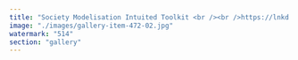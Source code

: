 ```yaml
---
title: "Society Modelisation Intuited Toolkit <br /><br />https://lnkd.in/eqR92cE5<br />https://lnkd.in/ersYmjM8<br />https://lnkd.in/e8pNpqSn"
image: "./images/gallery-item-472-02.jpg"
watermark: "514"
section: "gallery"
---
```

